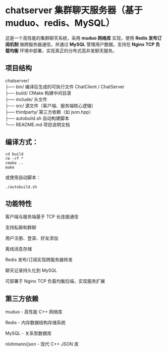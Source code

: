 # chatserver 集群聊天服务器（基于 muduo、redis、MySQL）
这是一个高性能的集群聊天系统，采用 **muduo 网络库** 实现，使用 **Redis 发布订阅机制** 做跨服务器通信，并通过 **MySQL** 管理用户数据。支持在 **Nginx TCP 负载均衡** 环境中部署，实现真正的分布式高并发聊天服务。

## 项目结构
chatserver/  
├── bin/ 编译后生成的可执行文件 ChatClient / ChatServer  
├── build/ CMake 构建中间目录  
├── include/ 头文件  
├── src/ 源文件（客户端、服务端核心逻辑）  
├── thirdparty/ 第三方依赖（如 json.hpp）  
├── autobuild.sh 自动构建脚本  
└── README.md 项目说明文档  

## 编译方式：  
``` 
cd build  
rm -rf *  
cmake ..  
make
```
或使用自动脚本：  
```
./autobuild.sh  
```
## 功能特性
客户端与服务端基于 TCP 长连接通信  

支持私聊和群聊  

用户注册、登录、好友添加  

离线消息存储  

Redis 发布/订阅实现跨服务器转发  

聊天记录持久化到 MySQL  

可部署于 Nginx TCP 负载均衡后端，实现服务扩展  


## 第三方依赖
muduo - 高性能 C++ 网络库

Redis - 内存数据结构存储系统

MySQL - 关系型数据库

nlohmann/json - 现代 C++ JSON 库


